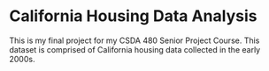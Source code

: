 # California Housing Data Analysis
This is my final project for my CSDA 480 Senior Project Course. This dataset is comprised of California housing data collected in the early 2000s.
